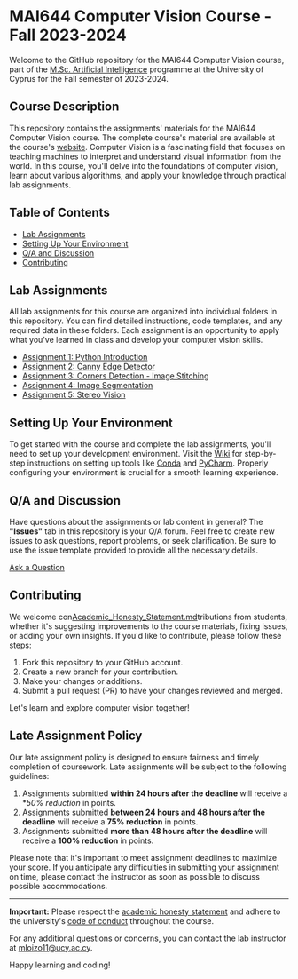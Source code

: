 # MAI644 Computer Vision Course - Fall 2023-2024

Welcome to the GitHub repository for the MAI644 Computer Vision course, part of the 
[M.Sc. Artificial Intelligence](https://www.cs.ucy.ac.cy/index.php/education/postgrad/master-in-artificial-intelligence) 
programme at the University of Cyprus for the Fall semester of 2023-2024.

## Course Description

This repository contains the assignments' materials for the MAI644 Computer Vision course. The complete course's material
are available at the course's [website](https://moodle.cs.ucy.ac.cy/course/view.php?id=439). Computer Vision is a 
fascinating field that focuses on teaching machines to interpret and understand visual information from the world. 
In this course, you'll delve into the foundations of computer vision, learn about various algorithms, and apply your 
knowledge through practical lab assignments.

## Table of Contents

- [Lab Assignments](#lab-assignments)
- [Setting Up Your Environment](#setting-up-your-environment)
- [Q/A and Discussion](#qa-and-discussion)
- [Contributing](#contributing)

## Lab Assignments

All lab assignments for this course are organized into individual folders in this repository. You can find detailed 
instructions, code templates, and any required data in these folders. Each assignment is an opportunity to apply what 
you've learned in class and develop your computer vision skills.

- [Assignment 1: Python Introduction](assignments/assignment_1/)
- [Assignment 2: Canny Edge Detector](assignments/assignment_2/)
- [Assignment 3: Corners Detection - Image Stitching](assignments/assignment_3/)
- [Assignment 4: Image Segmentation](assignments/assignment_4/)
- [Assignment 5: Stereo Vision](assignments/assignment_5/)

## Setting Up Your Environment

To get started with the course and complete the lab assignments, you'll need to set up your development environment. 
Visit the [Wiki](https://github.com/marios2019/MAI644-Computer-Vision-Fall-2023-2024/wiki) for step-by-step instructions 
on setting up tools like [Conda](https://docs.conda.io/en/latest/) and [PyCharm](https://www.jetbrains.com/pycharm/). 
Properly configuring your environment is crucial for a smooth learning experience.

## Q/A and Discussion

Have questions about the assignments or lab content in general? The **"Issues"** tab in this repository is your Q/A 
forum. Feel free to create new issues to ask questions, report problems, or seek clarification. Be sure to use the issue 
template provided to provide all the necessary details.

[Ask a Question](https://github.com/marios2019/MAI644-Computer-Vision-Fall-2023-2024/issues/new?template=assignment-issue-report.md)

## Contributing

We welcome con[Academic_Honesty_Statement.md](Academic_Honesty_Statement.md)tributions from students, whether it's suggesting improvements to the course materials, fixing issues, or adding your own insights. If you'd like to contribute, please follow these steps:

1. Fork this repository to your GitHub account.
2. Create a new branch for your contribution.
3. Make your changes or additions.
4. Submit a pull request (PR) to have your changes reviewed and merged.

Let's learn and explore computer vision together!

## Late Assignment Policy

Our late assignment policy is designed to ensure fairness and timely completion of coursework. Late assignments will be 
subject to the following guidelines:

1. Assignments submitted **within 24 hours after the deadline** will receive a **50% reduction* in points.
2. Assignments submitted **between 24 hours and 48 hours after the deadline** will receive a **75% reduction** in points.
3. Assignments submitted **more than 48 hours after the deadline** will receive a **100% reduction** in points.

Please note that it's important to meet assignment deadlines to maximize your score. If you anticipate any difficulties in submitting your assignment on time, please contact the instructor as soon as possible to discuss possible accommodations.


---

**Important:** Please respect the [academic honesty statement](Academic_Honesty_Statement.md) and adhere to the 
university's [code of conduct](https://www.ucy.ac.cy/wp-content/uploads/2021/11/Code_of_Conduct_for_Teaching.pdf) 
throughout the course.

For any additional questions or concerns, you can contact the lab instructor at [mloizo11@ucy.ac.cy](mailto:mloizo11@ucy.ac.cy).

Happy learning and coding!
